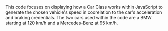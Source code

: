 This code focuses on displaying how a Car Class works within JavaScript to generate the chosen vehicle's speed in coorelation to the car's acceleration and braking credentials. The two cars used within the code are a BMW starting at 120 km/h and a Mercedes-Benz at 95 km/h.
